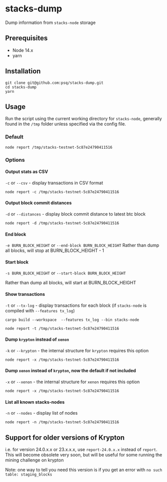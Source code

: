 # stacks-dump

Dump information from `stacks-node` storage


## Prerequisites
- Node 14.x
- yarn

## Installation

```
git clone git@github.com:psq/stacks-dump.git
cd stacks-dump
yarn
```

## Usage

Run the script using the current working directory for `stacks-node`, generally found in the `/tmp` folder unless specified via the config file.

### Default

```
node report /tmp/stacks-testnet-5c87e24790411516
```

### Options

#### Output stats as CSV
`-c` or `--csv` - display transactions in CSV format

```
node report -c /tmp/stacks-testnet-5c87e24790411516
```

#### Output block commit distances
`-d` or `--distances` - display block commit distance to latest btc block

```
node report -d /tmp/stacks-testnet-5c87e24790411516
```

#### End block
`-e BURN_BLOCK_HEIGHT` or `--end-block BURN_BLOCK_HEIGHT`
Rather than dump all blocks, will stop at BURN_BLOCK_HEIGHT - 1

#### Start block
`-s BURN_BLOCK_HEIGHT` or `--start-block BURN_BLOCK_HEIGHT`

Rather than dump all blocks, will start at BURN_BLOCK_HEIGHT


#### Show transactions
`-t` or `--tx-log` - display transactions for each block (if `stacks-node` is compiled with `--features tx_log`)

```
cargo build --workspace  --features tx_log --bin stacks-node

node report -t /tmp/stacks-testnet-5c87e24790411516
```

#### Dump `krypton` instead of `xenon`
`-k` or `--krypton` - the internal structure for `krypton` requires this option

```
node report -x /tmp/stacks-testnet-5c87e24790411516
```

#### Dump `xenon` instead of `krypton`, now the default if not included
`-x` or `--xenon` - the internal structure for `xenon` requires this option

```
node report -x /tmp/stacks-testnet-5c87e24790411516
```

#### List all known stacks-nodes
`-n` or `--nodes` - display list of nodes
```
node report -n /tmp/stacks-testnet-5c87e24790411516
```

## Support for older versions of Krypton
i.e. for version 24.0.x.x or 23.x.x.x, use `report-24.0.x.x` instead of `report`.  This will become obsolete very soon, but will be useful for some running the mining challenge on krypton

Note: one way to tell you need this version is if you get an error with `no such table: staging_blocks`